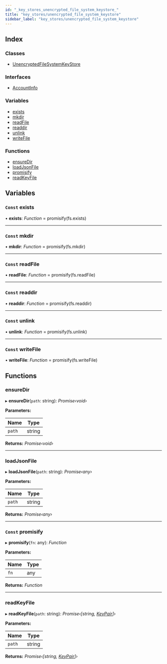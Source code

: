 ```yaml
---
id: "_key_stores_unencrypted_file_system_keystore_"
title: "key_stores/unencrypted_file_system_keystore"
sidebar_label: "key_stores/unencrypted_file_system_keystore"
---
```


## Index

### Classes

* [UnencryptedFileSystemKeyStore](../classes/_key_stores_unencrypted_file_system_keystore_.unencryptedfilesystemkeystore.md)

### Interfaces

* [AccountInfo](../interfaces/_key_stores_unencrypted_file_system_keystore_.accountinfo.md)

### Variables

* [exists](_key_stores_unencrypted_file_system_keystore_.md#const-exists)
* [mkdir](_key_stores_unencrypted_file_system_keystore_.md#const-mkdir)
* [readFile](_key_stores_unencrypted_file_system_keystore_.md#const-readfile)
* [readdir](_key_stores_unencrypted_file_system_keystore_.md#const-readdir)
* [unlink](_key_stores_unencrypted_file_system_keystore_.md#const-unlink)
* [writeFile](_key_stores_unencrypted_file_system_keystore_.md#const-writefile)

### Functions

* [ensureDir](_key_stores_unencrypted_file_system_keystore_.md#ensuredir)
* [loadJsonFile](_key_stores_unencrypted_file_system_keystore_.md#loadjsonfile)
* [promisify](_key_stores_unencrypted_file_system_keystore_.md#const-promisify)
* [readKeyFile](_key_stores_unencrypted_file_system_keystore_.md#readkeyfile)

## Variables

### `Const` exists

• **exists**: *Function* = promisify(fs.exists)

___

### `Const` mkdir

• **mkdir**: *Function* = promisify(fs.mkdir)

___

### `Const` readFile

• **readFile**: *Function* = promisify(fs.readFile)

___

### `Const` readdir

• **readdir**: *Function* = promisify(fs.readdir)

___

### `Const` unlink

• **unlink**: *Function* = promisify(fs.unlink)

___

### `Const` writeFile

• **writeFile**: *Function* = promisify(fs.writeFile)

## Functions

###  ensureDir

▸ **ensureDir**(`path`: string): *Promise‹void›*

**Parameters:**

Name | Type |
------ | ------ |
`path` | string |

**Returns:** *Promise‹void›*

___

###  loadJsonFile

▸ **loadJsonFile**(`path`: string): *Promise‹any›*

**Parameters:**

Name | Type |
------ | ------ |
`path` | string |

**Returns:** *Promise‹any›*

___

### `Const` promisify

▸ **promisify**(`fn`: any): *Function*

**Parameters:**

Name | Type |
------ | ------ |
`fn` | any |

**Returns:** *Function*

___

###  readKeyFile

▸ **readKeyFile**(`path`: string): *Promise‹[string, [KeyPair](../classes/_utils_key_pair_.keypair.md)]›*

**Parameters:**

Name | Type |
------ | ------ |
`path` | string |

**Returns:** *Promise‹[string, [KeyPair](../classes/_utils_key_pair_.keypair.md)]›*
